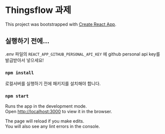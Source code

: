 # Thingsflow 과제

This project was bootstrapped with [Create React App](https://github.com/facebook/create-react-app).

## 실행하기 전에...

.env 파일의 `REACT_APP_GITHUB_PERSONAL_API_KEY` 에 github personal api key를 발급받아서 넣으세요!

### `npm install`

로컬서버를 실행하기 전에 패키지를 설치해야 합니다.

### `npm start`

Runs the app in the development mode.\
Open [http://localhost:3000](http://localhost:3000) to view it in the browser.

The page will reload if you make edits.\
You will also see any lint errors in the console.
